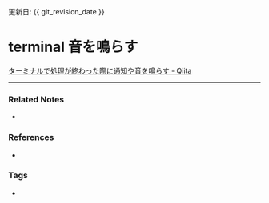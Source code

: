 更新日: {{ git_revision_date }}

# terminal 音を鳴らす
[ターミナルで処理が終わった際に通知や音を鳴らす - Qiita](https://qiita.com/s2mr/items/ed10bca41ab3ee88f3db)

----
### Related Notes
- 

### References
- 

### Tags
- 